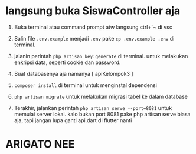 # langsung buka SiswaController aja 

1. Buka terminal atau command prompt atw langsung ctrl+`~ di vsc

2. Salin file `.env.example` menjadi `.env` pake `cp .env.example .env` di terminal.

3. jalanin perintah `php artisan key:generate` di terminal. untuk melakukan enkripsi data, seperti cookie dan password.

4. Buat databasenya aja namanya [   apiKelompok3    ]

5. `composer install` di terminal untuk menginstal dependensi

6. `php artisan migrate` untuk melakukan migrasi tabel ke dalam database

7. Terakhir, jalankan perintah `php artisan serve --port=8081` untuk memulai server lokal. kalo bukan port 8081 pake php artisan serve biasa aja, tapi jangan lupa ganti api.dart di flutter nanti

# ARIGATO NEE